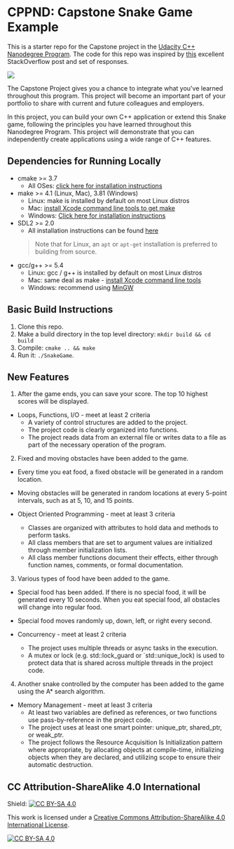 # CPPND: Capstone Snake Game Example

This is a starter repo for the Capstone project in the [Udacity C++ Nanodegree Program](https://www.udacity.com/course/c-plus-plus-nanodegree--nd213). The code for this repo was inspired by [this](https://codereview.stackexchange.com/questions/212296/snake-game-in-c-with-sdl) excellent StackOverflow post and set of responses.

<img src="snake_game.gif"/>

The Capstone Project gives you a chance to integrate what you've learned throughout this program. This project will become an important part of your portfolio to share with current and future colleagues and employers.

In this project, you can build your own C++ application or extend this Snake game, following the principles you have learned throughout this Nanodegree Program. This project will demonstrate that you can independently create applications using a wide range of C++ features.

## Dependencies for Running Locally
* cmake >= 3.7
  * All OSes: [click here for installation instructions](https://cmake.org/install/)
* make >= 4.1 (Linux, Mac), 3.81 (Windows)
  * Linux: make is installed by default on most Linux distros
  * Mac: [install Xcode command line tools to get make](https://developer.apple.com/xcode/features/)
  * Windows: [Click here for installation instructions](http://gnuwin32.sourceforge.net/packages/make.htm)
* SDL2 >= 2.0
  * All installation instructions can be found [here](https://wiki.libsdl.org/Installation)
  >Note that for Linux, an `apt` or `apt-get` installation is preferred to building from source. 
* gcc/g++ >= 5.4
  * Linux: gcc / g++ is installed by default on most Linux distros
  * Mac: same deal as make - [install Xcode command line tools](https://developer.apple.com/xcode/features/)
  * Windows: recommend using [MinGW](http://www.mingw.org/)

## Basic Build Instructions

1. Clone this repo.
2. Make a build directory in the top level directory: `mkdir build && cd build`
3. Compile: `cmake .. && make`
4. Run it: `./SnakeGame`.

## New Features

1. After the game ends, you can save your score. The top 10 highest scores will be displayed.

  - Loops, Functions, I/O - meet at least 2 criteria
    - A variety of control structures are added to the project.
    - The project code is clearly organized into functions.
    - The project reads data from an external file or writes data to a file as part of the necessary operation of the program.
    
2. Fixed and moving obstacles have been added to the game.
  - Every time you eat food, a fixed obstacle will be generated in a random location.
  - Moving obstacles will be generated in random locations at every 5-point intervals, such as 
  at 5, 10, and 15 points.

  - Object Oriented Programming - meet at least 3 criteria
    - Classes are organized with attributes to hold data and methods to perform tasks.
    - All class members that are set to argument values are initialized through member initialization lists.
    - All class member functions document their effects, either through function names, comments, or formal documentation.

3. Various types of food have been added to the game.
  - Special food has been added. If there is no special food, it will be generated every 10 seconds. When you eat special food, all obstacles will change into regular food.
  - Special food moves randomly up, down, left, or right every second.

  - Concurrency - meet at least 2 criteria
    - The project uses multiple threads or async tasks in the execution.
    - A mutex or lock (e.g. std::lock_guard or `std::unique_lock) is used to protect data that is shared across multiple threads in the project code.

4. Another snake controlled by the computer has been added to the game using the A* search algorithm. 
  - Memory Management - meet at least 3 criteria
    - At least two variables are defined as references, or two functions use pass-by-reference in the project code.
    - The project uses at least one smart pointer: unique_ptr, shared_ptr, or weak_ptr.
    - The project follows the Resource Acquisition Is Initialization pattern where appropriate, by allocating objects at compile-time, initializing objects when they are declared, and utilizing scope to ensure their automatic destruction.


## CC Attribution-ShareAlike 4.0 International


Shield: [![CC BY-SA 4.0][cc-by-sa-shield]][cc-by-sa]

This work is licensed under a
[Creative Commons Attribution-ShareAlike 4.0 International License][cc-by-sa].

[![CC BY-SA 4.0][cc-by-sa-image]][cc-by-sa]

[cc-by-sa]: http://creativecommons.org/licenses/by-sa/4.0/
[cc-by-sa-image]: https://licensebuttons.net/l/by-sa/4.0/88x31.png
[cc-by-sa-shield]: https://img.shields.io/badge/License-CC%20BY--SA%204.0-lightgrey.svg

